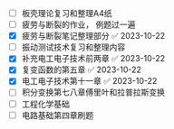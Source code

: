 - [ ] 板壳理论复习和整理A4纸 
- [ ] 疲劳与断裂的作业， 例题过一遍
- [x] 疲劳与断裂笔记整理部分 ✅ 2023-10-22
- [ ] 振动测试技术复习和整理内容 
- [x] 补充电工电子技术前两章 ✅ 2023-10-22
- [x] 复变函数的第五章 ✅ 2023-10-22 
- [x] 电工电子技术第十一章 ✅ 2023-10-22
- [ ] 积分变换第七八章傅里叶和拉普拉斯变换
- [ ] 工程化学基础 
- [ ] 电路基础第四章刷题 
